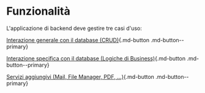 # Funzionalità

L'applicazione di backend deve gestire tre casi d'uso:

[Interazione generale con il database (CRUD)](crud){.md-button .md-button--primary}

[Interazione specifica con il database (Logiche di Business)](logiche-business){.md-button .md-button--primary}

[Servizi aggiungivi (Mail, File Manager, PDF, ...)](servizi){.md-button .md-button--primary}
